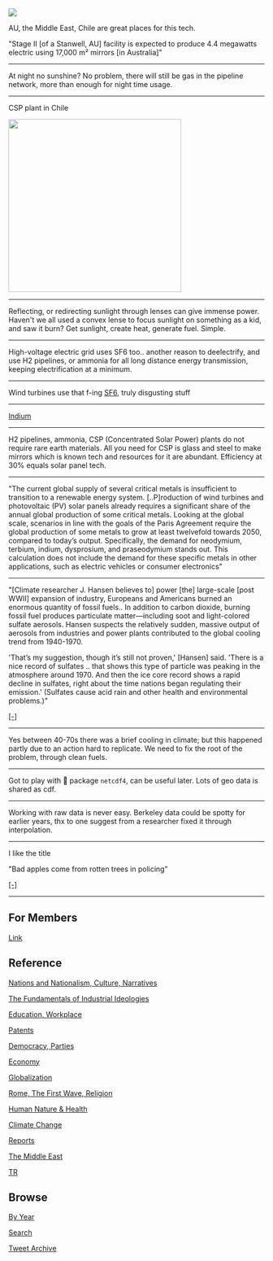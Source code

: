 <img src="https://drive.google.com/uc?export=view&id=1B2wf9R7AMH1d7Vw6e2mucLbIQ5NSjir7"/>


AU, the Middle East, Chile are great places for this tech.

"Stage II [of a Stanwell, AU] facility is expected to produce 4.4
megawatts electric using 17,000 m² mirrors [in Australia]"

---

At night no sunshine? No problem, there will still be gas in the
pipeline network, more than enough for night time usage.

---

CSP plant in Chile

<img width="340" src="https://pbs.twimg.com/media/FDh3C9DWQAsX4ux?format=jpg&name=small"/>

---

Reflecting, or redirecting sunlight through lenses can give immense
power. Haven't we all used a convex lense to focus sunlight on
something as a kid, and saw it burn? Get sunlight, create heat,
generate fuel. Simple.

---

High-voltage electric grid uses SF6 too.. another reason to
deelectrify, and use H2 pipelines, or ammonia for all long distance
energy transmission, keeping electrification at a minimum. 

---

Wind turbines use that f-ing [SF6](2019/09/sf6.md), truly disgusting stuff

---

[Indium](2021/10/the-rare-metals-war.md#ref1)

---

H2 pipelines, ammonia, CSP (Concentrated Solar Power) plants do not
require rare earth materials.  All you need for CSP is glass and steel
to make mirrors which is known tech and resources for it are
abundant. Efficiency at 30% equals solar panel tech.

---

"The current global supply of several critical metals is insufficient
to transition to a renewable energy system. [..P]roduction of wind
turbines and photovoltaic (PV) solar panels already requires a
significant share of the annual global production of some critical
metals. Looking at the global scale, scenarios in line with the goals
of the Paris Agreement require the global production of some metals to
grow at least twelvefold towards 2050, compared to today’s
output. Specifically, the demand for neodymium, terbium, indium,
dysprosium, and praseodymium stands out. This calculation does not
include the demand for these specific metals in other applications,
such as electric vehicles or consumer electronics"

---

"[Climate researcher J. Hansen believes to] power [the] large-scale
[post WWII] expansion of industry, Europeans and Americans burned an
enormous quantity of fossil fuels.. In addition to carbon dioxide,
burning fossil fuel produces particulate matter—including soot and
light-colored sulfate aerosols. Hansen suspects the relatively sudden,
massive output of aerosols from industries and power plants
contributed to the global cooling trend from 1940-1970.

'That’s my suggestion, though it’s still not proven,' [Hansen]
said. 'There is a nice record of sulfates ..  that shows this type of
particle was peaking in the atmosphere around 1970. And then the ice
core record shows a rapid decline in sulfates, right about the time
nations began regulating their emission.' (Sulfates cause acid rain
and other health and environmental problems.)"

[[-]](https://earthobservatory.nasa.gov/features/GISSTemperature/giss_temperature4.php)

---

Yes between 40-70s there was a brief cooling in climate; but this
happened partly due to an action hard to replicate. We need to fix the
root of the problem, through clean fuels.

---

Got to play with 🐍 package `netcdf4`, can be useful later. Lots of
geo data is shared as cdf.

---

Working with raw data is never easy. Berkeley data could be spotty for
earlier years, thx to one suggest from a researcher fixed it through
interpolation.

---

I like the title

"Bad apples come from rotten trees in policing"

[[-]](https://www.brookings.edu/blog/how-we-rise/2020/05/30/bad-apples-come-from-rotten-trees-in-policing/)

---

## For Members

[Link](https://thirdwave-members.herokuapp.com)

## Reference

[Nations and Nationalism, Culture, Narratives](/2013/02/nations-and-nationalism.md)

[The Fundamentals of Industrial Ideologies](/2011/04/fundamentals-of-industrial-ideologies.md)

[Education, Workplace](2017/09/education-workplace.md)

[Patents](/2018/09/patents.md)

[Democracy, Parties](/2016/11/democracy.md)

[Economy](/2018/05/economy.md)

[Globalization](/2018/09/globalization.md)

[Rome, The First Wave, Religion](/2017/12/rome.md)

[Human Nature & Health](/2020/07/human-nature.md)

[Climate Change](/2018/12/climate.md)

[Reports](/2019/05/reports.md)

[The Middle East](/2019/07/middleeast.md)

[TR](../tr)

## Browse

[By Year](years.md)

[Search](search.html)

[Tweet Archive](/tweets/README.md)


